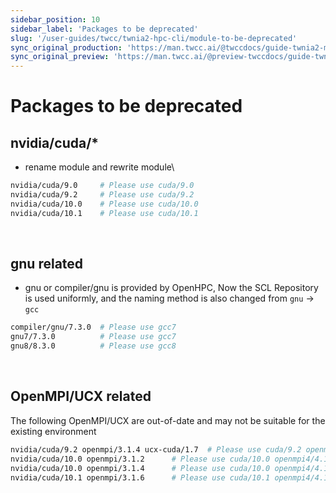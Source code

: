 ```yaml
---
sidebar_position: 10
sidebar_label: 'Packages to be deprecated'
slug: '/user-guides/twcc/twnia2-hpc-cli/module-to-be-deprecated'
sync_original_production: 'https://man.twcc.ai/@twccdocs/guide-twnia2-module-to-be-deprecated-zh' 
sync_original_preview: 'https://man.twcc.ai/@preview-twccdocs/guide-twnia2-module-to-be-deprecated-zh' 
---
```



# Packages to be deprecated


## nvidia/cuda/*
- rename module and rewrite module\
```bash
nvidia/cuda/9.0     # Please use cuda/9.0
nvidia/cuda/9.2     # Please use cuda/9.2
nvidia/cuda/10.0    # Please use cuda/10.0
nvidia/cuda/10.1    # Please use cuda/10.1
```

<br/>


## gnu related
- gnu or compiler/gnu is provided by OpenHPC,
   Now the SCL Repository is used uniformly, and the naming method is also changed from `gnu` -> `gcc`
```bash
compiler/gnu/7.3.0  # Please use gcc7
gnu7/7.3.0          # Please use gcc7
gnu8/8.3.0          # Please use gcc8
```

<br/>


## OpenMPI/UCX related
The following OpenMPI/UCX are out-of-date and may not be suitable for the existing environment

```bash
nvidia/cuda/9.2 openmpi/3.1.4 ucx-cuda/1.7  # Please use cuda/9.2 openmpi4/4.1.1
nvidia/cuda/10.0 openmpi/3.1.2      # Please use cuda/10.0 openmpi4/4.1.1
nvidia/cuda/10.0 openmpi/3.1.4      # Please use cuda/10.0 openmpi4/4.1.1
nvidia/cuda/10.1 openmpi/3.1.6      # Please use cuda/10.1 openmpi4/4.1.1
```